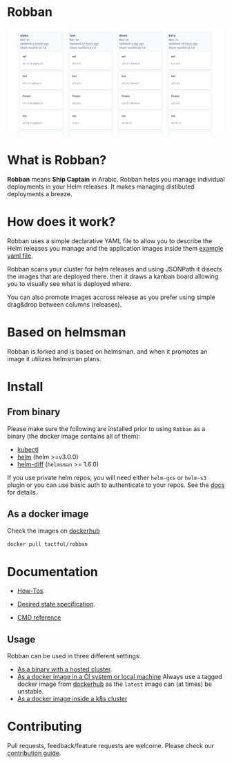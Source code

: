 # Robban

![robban-ui](docs/images/robban-ui.png)

# What is Robban?

**Robban** means **Ship Captain** in Arabic. Robban helps you manage individual deployments in your Helm releases. It makes managing distibuted deployments a breeze.

# How does it work?

Robban uses a simple declarative YAML file to allow you to describe the Helm releases you manage and the application images inside them [example yaml file](https://github.com/Praqma/helmsman/blob/master/examples/example.yaml).

Robban scans your cluster for helm releases and using JSONPath it disects the images that are deployed there. then it draws a kanban board allowing you to visually see what is deployed where.

You can also promote images accross release as you prefer using simple drag&drop between columns (releases).

# Based on helmsman

Robban is forked and is based on helmsman. and when it promotes an image it utilizes helmsman plans.

# Install

## From binary

Please make sure the following are installed prior to using `Robban` as a binary (the docker image contains all of them):

- [kubectl](https://github.com/kubernetes/kubectl)
- [helm](https://github.com/helm/helm) (helm >=v3.0.0)
- [helm-diff](https://github.com/databus23/helm-diff) (`helmsman` >= 1.6.0)

If you use private helm repos, you will need either `helm-gcs` or `helm-s3` plugin or you can use basic auth to authenticate to your repos. See the [docs](https://github.com/Praqma/helmsman/blob/master/docs/how_to/helm_repos) for details.


## As a docker image
Check the images on [dockerhub](https://hub.docker.com/r/tactful/robban)

```bash
docker pull tactful/robban
```

# Documentation

- [How-Tos](https://github.com/Praqma/helmsman/blob/master/docs/how_to/).

- [Desired state specification](https://github.com/Praqma/helmsman/blob/master/docs/desired_state_specification.md).

- [CMD reference](https://github.com/Praqma/helmsman/blob/master/docs/cmd_reference.md)


## Usage

Robban can be used in three different settings:

- [As a binary with a hosted cluster](https://github.com/Praqma/helmsman/blob/master/docs/how_to/settings).
- [As a docker image in a CI system or local machine](https://github.com/Praqma/helmsman/blob/master/docs/how_to/deployments/ci.md) Always use a tagged docker image from [dockerhub](https://hub.docker.com/r/praqma/helmsman/) as the `latest` image can (at times) be unstable.
- [As a docker image inside a k8s cluster](https://github.com/Praqma/helmsman/blob/master/docs/how_to/deployments/inside_k8s.md)


# Contributing

Pull requests, feedback/feature requests are welcome. Please check our [contribution guide](CONTRIBUTION.md).
